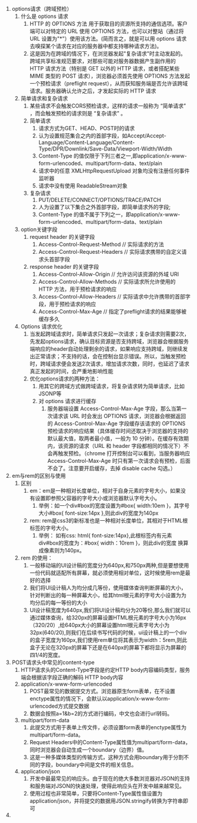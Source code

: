 1. options请求（跨域预检）
   1. 什么是 options 请求
      1.  HTTP 的 OPTIONS 方法 用于获取目的资源所支持的通信选项。客户端可以对特定的 URL 使用 OPTIONS 方法，也可以对整站（通过将 URL 设置为"*"）使用该方法。(简而言之，就是可以用 options 请求去嗅探某个请求在对应的服务器中都支持哪种请求方法)。
      2. 这是因为在跨域的情况下，在浏览器发起"复杂请求"时主动发起的。跨域共享标准规范要求，对那些可能对服务器数据产生副作用的 HTTP 请求方法（特别是 GET 以外的 HTTP 请求，或者搭配某些 MIME 类型的 POST 请求），浏览器必须首先使用 OPTIONS 方法发起一个预检请求（preflight request），从而获知服务端是否允许该跨域请求。服务器确认允许之后，才发起实际的 HTTP 请求
   2. 简单请求和复杂请求
      1. 某些请求不会触发CORS预检请求，这样的请求一般称为 “简单请求” ，而会触发预检的请求则是 “复杂请求” 。
      2. 简单请求 
         1. 请求方式为GET、HEAD、POST时的请求
         2. 认为设置规范集合之内的首部字段，如Accept/Accept-Language/Content-Language/Content-Type/DPR/Downlink/Save-Data/Viewport-Width/Width
         3. Content-Type 的值仅限于下列三者之一,即application/x-www-form-urlencoded、multipart/form-data、text/plain
         4. 请求中的任意 XMLHttpRequestUpload 对象均没有注册任何事件监听器
         5. 请求中没有使用 ReadableStream对象
      3. 复杂请求
         1. PUT/DELETE/CONNECT/OPTIONS/TRACE/PATCH
         2. 人为设置了以下集合之外首部字段，即简单请求外的字段;
         3. Content-Type 的值不属于下列之一，即application/x-www-form-urlencoded、multipart/form-data、text/plain
   3. option关键字段
      1. request header 的关键字段
         1. Access-Control-Request-Method // 实际请求的方法
         2. Access-Control-Request-Headers // 实际请求携带的自定义请求头首部字段
      2. response header 的关键字段
         1. Access-Control-Allow-Origin  // 允许访问该资源的外域 URI
         2. Access-Control-Allow-Methods // 实际请求所允许使用的 HTTP 方法，用于预检请求的响应
         3. Access-Control-Allow-Headers  // 实际请求中允许携带的首部字段，用于预检请求的响应
         4. Access-Control-Max-Age // 指定了preflight请求的结果能够被缓存多久
   4. Options 请求优化
      1. 当发起跨域请求时，简单请求只发起一次请求；复杂请求则需要2次，先发起options请求，确认目标资源是否支持跨域，浏览器会根据服务端响应的header自动处理剩余的请求，如果响应支持跨域，则继续发出正常请求；不支持的话，会在控制台显示错误。所以，当触发预检时，跨域请求便会发送2次请求，增加请求次数，同时，也延迟了请求真正发起的时间，会严重地影响性能
      2. 优化options请求的两种方法：
         1. 用其它的跨域方式做跨域请求，将复杂请求转为简单请求，比如JSONP等
         2. 对 options 请求进行缓存
            1. 服务器端设置 Access-Control-Max-Age 字段，那么当第一次请求该 URL 时会发出 OPTIONS 请求，浏览器会根据返回的 Access-Control-Max-Age 字段缓存该请求的 OPTIONS 预检请求的响应结果（具体缓存时间还取决于浏览器的支持的默认最大值，取两者最小值，一般为 10 分钟）。在缓存有效期内，该资源的请求（URL 和 header 字段都相同的情况下）不会再触发预检。（chrome 打开控制台可以看到，当服务器响应 Access-Control-Max-Age 时只有第一次请求会有预检，后面不会了。注意要开启缓存，去掉 disable cache 勾选。）
2. em与rem的区别与使用
   1. 区别
      1. em：em是一种相对长度单位，相对于自身元素的字号大小，如果没有设置即参照父容器的字号大小或浏览器默认字号大小。
         1. 举例：如一个div#box的宽度设置为#box{ width:10em }，其字号大小#box{ font-size:14px },则此div的宽度为140px
      2. rem: rem是css3的新标准也是一种相对长度单位，其相对于HTML根标签的字号大小。
         1. 举例： 如有css: html{ font-size:14px},此根标签内有元素div#box的宽度为：#box{ width：10rem }，则此div的宽度            换算成像素则为140px。
   2. rem 的使用：
      1. 一般移动端的UI设计稿的宽度分为640px,和750px两种,但是要想使用一份代码就适配所有屏幕，就必须使用相对单位，这时候使用rem是最好的选择
      2. 我们将UI设计稿人为均分成几等份，使用媒体查询判断屏幕的大小，针对判断出的每一种屏幕大小，给其html根元素的字号大小设置为为均分后的每一等份的大小
      3. UI设计稿宽度为640px,我们将UI设计稿均分为20等份,那么我们就可以通过媒体查询，给320px的屏幕设置HTML根元素的字号大小为16px（320/20）,给640px大小的屏幕设置html根元素字号大小为32px(640/20),则我们在后续书写代码的时候，ui设计稿上的一个div的盒子宽度为160px,我们使用rem单位将其表示为width：5rem,则此盒子无论在320px的屏幕下还是在640px的屏幕下都将显示为屏幕的四1/4的宽度。
3. POST请求头中常见的content-type
   1. HTTP请求头的Content-Type字段是约定HTTP body内容编码类型，服务端会根据该字段正确的解码 HTTP body内容
   2. application/x-www-form-urlencoded
      1. POST最常见的数据提交方式。浏览器原生form表单，在不设置enctype属性的情况下，会默认以application/x-www-form-urlencoded方式提交数据
      2. 数据会按照a=1&b=2的方式进行编码，中文也会进行url转码。
   3. multipart/form-data
      1. 此提交方式用于表单上传文件，必须设置form表单的enctype属性为multipart/form-data。
      2. Request Headers中的Content-Type属性值为multipart/form-data，同时浏览器会自动生成一个boundary（边界）值。
      3. 这是一种多媒体类型的传输方式，这种方式会用boundary用于分割不同的字段，boundary中间是文件的相关信息。
   4. application/json
      1. 开发中最最常见的响应头。由于现在的绝大多数浏览器对JSON的支持和服务端对JSON的快速处理，使得此响应头在开发中越来越常见。
      2. 使用过程也非常简单，只要将Content-Type属性值设置为application/json，并将提交的数据用JSON.stringify转换为字符串即可
4. 
